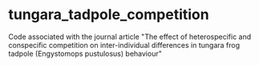 # tungara_tadpole_competition
Code associated with the journal article "The effect of heterospecific and conspecific competition on inter-individual differences in tungara frog tadpole (Engystomops pustulosus) behaviour"

